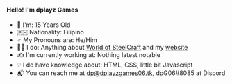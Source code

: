 <!--
**dplayz/dplayz** is a ✨ _special_ ✨ repository because its `README.md` (this file) appears on your GitHub profile.

Here are some ideas to get you started:

- 🔭 I’m currently working on ...
- 🌱 I’m currently learning ...
- 👯 I’m looking to collaborate on ...
- 🤔 I’m looking for help with ...
- 💬 Ask me about ...
- 📫 How to reach me:
- 😄 Pronouns: ...
- ⚡ Fun fact: ...
-->

#### Hello! I'm dplayz Games
- 🧒 I'm: 15 Years Old
- 🇵🇭 Nationality: Filipino
- ♂️ My Pronouns are: He/Him
- 👨‍💻 I do: Anything about [World of SteelCraft](https://worldofsteelcraft.tk) and my [website](https://dplayzgames06.tk)
- ✍ I'm currently working at: Nothing latest notable
- 💡 I do have knowledge about: HTML, CSS, little bit Javascript
- 📬 You can reach me at [dp@dplayzgames06.tk](mailto:dp@dplayzgames06.tk), dpG06#8085 at Discord

